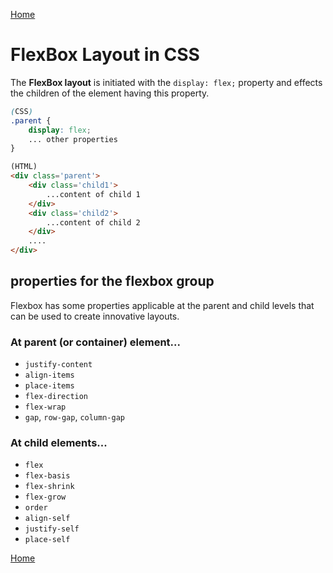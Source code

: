 [Home](./readme.md) 

# FlexBox Layout in CSS

The **FlexBox layout** is initiated with the `display: flex;` property and effects the children of the element having this property.

```css
(CSS)
.parent {
	display: flex;
	... other properties
}
```

```html
(HTML)
<div class='parent'>
	<div class='child1'>
		...content of child 1
	</div>
	<div class='child2'>
		...content of child 2
	</div>
	....
</div>
```

## properties for the flexbox group

Flexbox has some properties applicable at the parent and child levels that can be used to create innovative layouts. 

### At parent (or container) element...

* `justify-content`
* `align-items`
* `place-items`
* `flex-direction`
* `flex-wrap`
* `gap`, `row-gap`, `column-gap`

### At child elements...

* `flex`
* `flex-basis`
* `flex-shrink`
* `flex-grow`
* `order`
* `align-self`
* `justify-self`
* `place-self`


[Home](./readme.md) 
